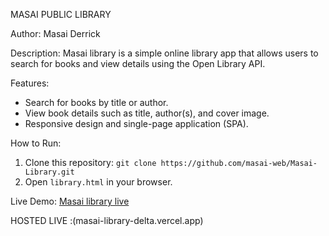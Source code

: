  MASAI PUBLIC  LIBRARY

Author:
Masai Derrick

Description:
Masai library is a simple online library app that allows users to search for books and view details using the Open Library API.

Features:
- Search for books by title or author.
- View book details such as title, author(s), and cover image.
- Responsive design and single-page application (SPA).

How to Run:
1. Clone this repository: `git clone https://github.com/masai-web/Masai-Library.git`
2. Open `library.html` in your browser.

 Live Demo:
[Masai library live ](https://github.com/masai-web/Masai-Library)

HOSTED LIVE :(masai-library-delta.vercel.app)

